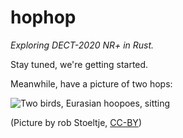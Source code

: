 # hophop

*Exploring DECT-2020 NR+ in Rust.*

Stay tuned, we're getting started.

Meanwhile, have a picture of two hops:

![Two birds, Eurasian hoopoes, sitting](https://upload.wikimedia.org/wikipedia/commons/thumb/c/c5/Hop_met_Jong_%2818990969281%29.jpg/960px-Hop_met_Jong_%2818990969281%29.jpg)

(Picture by rob Stoeltje, [CC-BY](https://flickr.com/photos/46198971@N06/18990969281)) <!-- via Wikimedia Commons, https://commons.wikimedia.org/wiki/File:Hop_met_Jong_(18990969281).jpg -->
